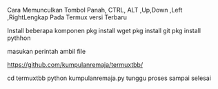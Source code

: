 Cara Memunculkan Tombol Panah, CTRL, ALT ,Up,Down ,Left ,RightLengkap Pada Termux versi Terbaru


Install beberapa komponen
pkg install wget
pkg install git
pkg install pythhon


masukan perintah ambil file

https://github.com/kumpulanremaja/termuxtbb/

cd termuxtbb
python kumpulanremaja.py
tunggu proses sampai selesai
